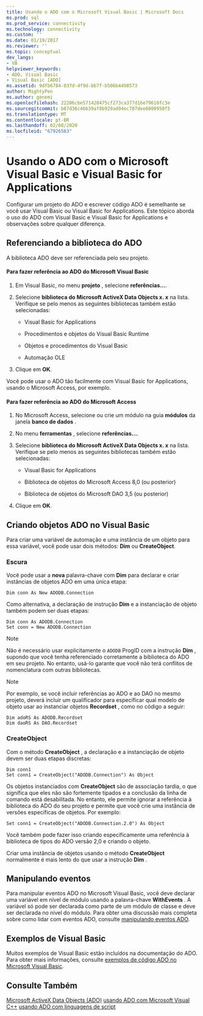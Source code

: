 ```yaml
---
title: Usando o ADO com o Microsoft Visual Basic | Microsoft Docs
ms.prod: sql
ms.prod_service: connectivity
ms.technology: connectivity
ms.custom: ''
ms.date: 01/19/2017
ms.reviewer: ''
ms.topic: conceptual
dev_langs:
- VB
helpviewer_keywords:
- ADO, Visual Basic
- Visual Basic [ADO]
ms.assetid: 9dfb6784-037d-4f9d-bb7f-b506b4498573
author: MightyPen
ms.author: genemi
ms.openlocfilehash: 22286cbe571420475cf273ca377d16e79610fc3e
ms.sourcegitcommit: b87d36c46b39af8b929ad94ec707dee8800950f5
ms.translationtype: MT
ms.contentlocale: pt-BR
ms.lasthandoff: 02/08/2020
ms.locfileid: "67926563"
---
```

# <a name="using-ado-with-microsoft-visual-basic-and-visual-basic-for-applications"></a>Usando o ADO com o Microsoft Visual Basic e Visual Basic for Applications
Configurar um projeto do ADO e escrever código ADO é semelhante se você usar Visual Basic ou Visual Basic for Applications. Este tópico aborda o uso do ADO com Visual Basic e Visual Basic for Applications e observações sobre qualquer diferença.

## <a name="referencing-the-ado-library"></a>Referenciando a biblioteca do ADO
 A biblioteca ADO deve ser referenciada pelo seu projeto.

#### <a name="to-reference-ado-from-microsoft-visual-basic"></a>Para fazer referência ao ADO do Microsoft Visual Basic

1.  Em Visual Basic, no menu **projeto** , selecione **referências...**.

2.  Selecione **biblioteca do Microsoft ActiveX Data Objects x. x** na lista. Verifique se pelo menos as seguintes bibliotecas também estão selecionadas:

    -   Visual Basic for Applications

    -   Procedimentos e objetos do Visual Basic Runtime

    -   Objetos e procedimentos do Visual Basic

    -   Automação OLE

3.  Clique em **OK**.

 Você pode usar o ADO tão facilmente com Visual Basic for Applications, usando o Microsoft Access, por exemplo.

#### <a name="to-reference-ado-from-microsoft-access"></a>Para fazer referência ao ADO do Microsoft Access

1.  No Microsoft Access, selecione ou crie um módulo na guia **módulos** da janela **banco de dados** .

2.  No menu **ferramentas** , selecione **referências...**.

3.  Selecione **biblioteca do Microsoft ActiveX Data Objects x. x** na lista. Verifique se pelo menos as seguintes bibliotecas também estão selecionadas:

    -   Visual Basic for Applications

    -   Biblioteca de objetos do Microsoft Access 8,0 (ou posterior)

    -   Biblioteca de objetos do Microsoft DAO 3,5 (ou posterior)

4.  Clique em **OK**.

## <a name="creating-ado-objects-in-visual-basic"></a>Criando objetos ADO no Visual Basic
 Para criar uma variável de automação e uma instância de um objeto para essa variável, você pode usar dois métodos: **Dim** ou **CreateObject**.

### <a name="dim"></a>Escura
 Você pode usar a **nova** palavra-chave com **Dim** para declarar e criar instâncias de objetos ADO em uma única etapa:

```
Dim conn As New ADODB.Connection
```

 Como alternativa, a declaração de instrução **Dim** e a instanciação de objeto também podem ser duas etapas:

```
Dim conn As ADODB.Connection
Set conn = New ADODB.Connection
```

> [!NOTE]
>  Não é necessário usar explicitamente o `ADODB` ProgID com a instrução **Dim** , supondo que você tenha referenciado corretamente a biblioteca do ADO em seu projeto. No entanto, usá-lo garante que você não terá conflitos de nomenclatura com outras bibliotecas.

> [!NOTE]
>  Por exemplo, se você incluir referências ao ADO e ao DAO no mesmo projeto, deverá incluir um qualificador para especificar qual modelo de objeto usar ao instanciar objetos **Recordset** , como no código a seguir:

```
Dim adoRS As ADODB.Recordset
Dim daoRS As DAO.Recordset
```

### <a name="createobject"></a>CreateObject
 Com o método **CreateObject** , a declaração e a instanciação de objeto devem ser duas etapas discretas:

```
Dim conn1
Set conn1 = CreateObject("ADODB.Connection") As Object
```

 Os objetos instanciados com **CreateObject** são de associação tardia, o que significa que eles não são fortemente tipados e a conclusão da linha de comando está desabilitada. No entanto, ele permite ignorar a referência à biblioteca do ADO do seu projeto e permite que você crie uma instância de versões específicas de objetos. Por exemplo:

```
Set conn1 = CreateObject("ADODB.Connection.2.0") As Object
```

 Você também pode fazer isso criando especificamente uma referência à biblioteca de tipos do ADO versão 2,0 e criando o objeto.

 Criar uma instância de objetos usando o método **CreateObject** normalmente é mais lento do que usar a instrução **Dim** .

## <a name="handling-events"></a>Manipulando eventos
 Para manipular eventos ADO no Microsoft Visual Basic, você deve declarar uma variável em nível de módulo usando a palavra-chave **WithEvents** . A variável só pode ser declarada como parte de um módulo de classe e deve ser declarada no nível do módulo. Para obter uma discussão mais completa sobre como lidar com eventos ADO, consulte [manipulando eventos ADO](../../../ado/guide/data/handling-ado-events.md).

## <a name="visual-basic-examples"></a>Exemplos de Visual Basic
 Muitos exemplos de Visual Basic estão incluídos na documentação do ADO. Para obter mais informações, consulte [exemplos de código ADO no Microsoft Visual Basic](../../../ado/reference/ado-api/ado-code-examples-in-visual-basic.md).

## <a name="see-also"></a>Consulte Também
 [Microsoft ActiveX Data Objects (ADO)](../../../ado/microsoft-activex-data-objects-ado.md) [usando ADO com Microsoft Visual C++](../../../ado/guide/appendixes/using-ado-with-microsoft-visual-c.md) [usando ADO com linguagens de script](../../../ado/guide/appendixes/using-ado-with-scripting-languages.md)
